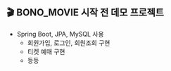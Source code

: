## 🎬 BONO_MOVIE 시작 전 데모 프로젝트
- Spring Boot, JPA, MySQL 사용
  - 회원가입, 로그인, 회원조회 구현
  - 티켓 예매 구현
  - 등등
